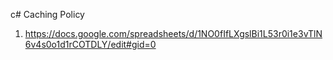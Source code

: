 c# Caching Policy
1. https://docs.google.com/spreadsheets/d/1NO0fIfLXgslBi1L53r0i1e3vTlN6v4s0o1d1rCOTDLY/edit#gid=0